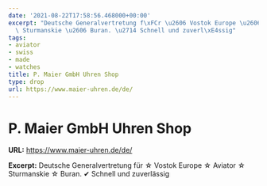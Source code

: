 ```yaml
---
date: '2021-08-22T17:58:56.468000+00:00'
excerpt: "Deutsche Generalvertretung f\xFCr \u2606 Vostok Europe \u2606 Aviator \u2606\
  \ Sturmanskie \u2606 Buran. \u2714 Schnell und zuverl\xE4ssig"
tags:
- aviator
- swiss
- made
- watches
title: P. Maier GmbH Uhren Shop
type: drop
url: https://www.maier-uhren.de/de/
---
```


# P. Maier GmbH Uhren Shop

**URL:** https://www.maier-uhren.de/de/

**Excerpt:** Deutsche Generalvertretung für ☆ Vostok Europe ☆ Aviator ☆ Sturmanskie ☆ Buran. ✔ Schnell und zuverlässig
